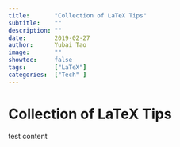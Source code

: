 ```yaml
---
title:       "Collection of LaTeX Tips"
subtitle:    ""
description: ""
date:        2019-02-27
author:      Yubai Tao
image:       ""
showtoc:     false
tags:        ["LaTeX"]
categories:  ["Tech" ]
---
```

# Collection of LaTeX Tips

test content
